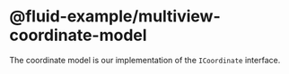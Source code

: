 # @fluid-example/multiview-coordinate-model

The coordinate model is our implementation of the `ICoordinate` interface.
